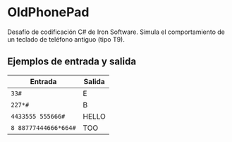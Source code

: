 # OldPhonePad

Desafío de codificación C# de Iron Software. Simula el comportamiento de un teclado de teléfono antiguo (tipo T9).

## Ejemplos de entrada y salida

| Entrada                  | Salida |
|--------------------------|--------|
| `33#`                     | E      |
| `227*#`                   | B      |
| `4433555 555666#`         | HELLO  |
| `8 88777444666*664#`      | TOO    |
